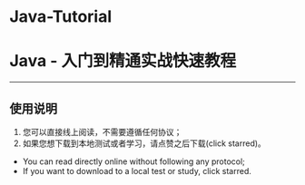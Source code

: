 # Java-Tutorial

# Java - 入门到精通实战快速教程

---

## 使用说明

1. 您可以直接线上阅读，不需要遵循任何协议；
2. 如果您想下载到本地测试或者学习，请点赞之后下载(click starred)。

* You can read directly online without following any protocol;
* If you want to download to a local test or study, click starred.

